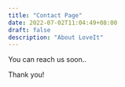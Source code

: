 ```yaml
---
title: "Contact Page"
date: 2022-07-02T11:04:49+08:00
draft: false
description: "About LoveIt"
---
```


You can reach us soon..

Thank you!

